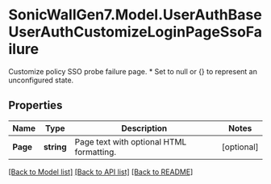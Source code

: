 # SonicWallGen7.Model.UserAuthBaseUserAuthCustomizeLoginPageSsoFailure
Customize policy SSO probe failure page. * Set to null or {} to represent  an unconfigured state.

## Properties

Name | Type | Description | Notes
------------ | ------------- | ------------- | -------------
**Page** | **string** | Page text with optional HTML formatting. | [optional] 

[[Back to Model list]](../README.md#documentation-for-models) [[Back to API list]](../README.md#documentation-for-api-endpoints) [[Back to README]](../README.md)

